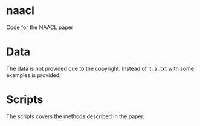 # naacl
Code for the NAACL paper

# Data 
The data is not provided due to the copyright. Instead of it, a .txt with some examples is provided.

# Scripts
The scripts covers the methods described in the paper.
